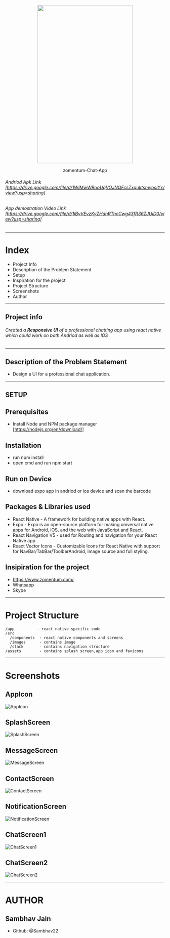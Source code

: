 <p align="center">
<img src="https://media1.giphy.com/media/loFxQwsW2ENbmkIVeq/giphy.gif" width="300" height="500" />
 </p>
<p align="center">
zomentum-Chat-App
</p>

###### Andriod Apk Link [https://drive.google.com/file/d/1WlMwWBooUqVOJNQFcsZxquktsmyosIYx/view?usp=sharing]
###### App demostration Video Link [https://drive.google.com/file/d/1iBvVEvzKyZHdhRTncCwg43fR36ZJUiD0/view?usp=sharing]
***
# Index
- Project Info
- Description of the Problem Statement
- Setup
- Inspiration for the project
- Project Structure
- Screenshots
- Author
***
## Project info
###### Created a **Responsive UI** of a professional chatting app using react native which could work on both Andriod as well as IOS
***
## Description of the Problem Statement
- Design a UI for a professional chat application.
***
## SETUP
## Prerequisites
- Install Node and NPM package manager
[https://nodejs.org/en/download/]
## Installation
- run npm install 
- open cmd and run npm start
## Run on Device
- download expo app in andriod or ios device and scan the barcode

## Packages & Libraries used
- React Native - A framework for building native apps with React.
- Expo - Expo is an open-source platform for making universal native apps for Android, iOS, and the web with JavaScript and React.
- React Navigation V5 - used for Routing and navigation for your React Native app
- React Vector Icons - Customizable Icons for React Native with support for NavBar/TabBar/ToolbarAndroid, image source and full styling.
## Insipiration for the project
- https://www.zomentum.com/
- Whatsapp
- Skype 
***
# Project Structure
```
/app          - react native specific code
/src
  /components  - react native components and screens
  /images      - contains image
  /stack       - contains navigation structure
/assets        - contains splash screen,app icon and favicons
```
***
# Screenshots
## AppIcon
![AppIcon](./screenshots/SS1.jpg)<br/>
## SplashScreen
![SplashScreen](./screenshots/SS2.jpg)<br/>
## MessageScreen
![MessageScreen](./screenshots/SS3.jpg)<br/>
## ContactScreen
![ContactScreen](./screenshots/SS4.jpg)<br/>
## NotificationScreen
![NotificationScreen](./screenshots/SS5.jpg)
## ChatScreen1
![ChatScreen1](./screenshots/SS6.jpg)<br/>
## ChatScreen2
![ChatScreen2](./screenshots/SS7.jpg)
***
# AUTHOR
## Sambhav Jain
- Github: @Sambhav22
